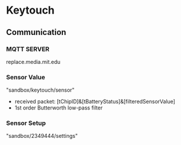 # Keytouch

## Communication

### MQTT SERVER
  replace.media.mit.edu
  
### Sensor Value
  "sandbox/keytouch/sensor"
  * received packet:
    [tChipID]&[tBatteryStatus]&[filteredSensorValue]
  * 1st order Butterworth low-pass filter
  
### Sensor Setup
  "sandbox/2349444/settings"

